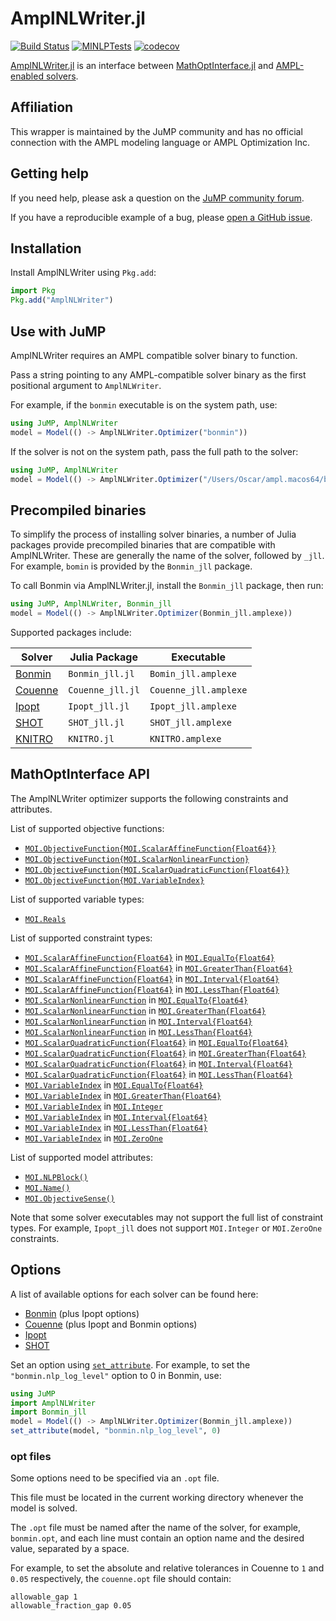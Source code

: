 # AmplNLWriter.jl

[![Build Status](https://github.com/jump-dev/AmplNLWriter.jl/workflows/CI/badge.svg?branch=master)](https://github.com/jump-dev/AmplNLWriter.jl/actions?query=workflow%3ACI)
[![MINLPTests](https://github.com/jump-dev/AmplNLWriter.jl/workflows/MINLPTests/badge.svg?branch=master)](https://github.com/jump-dev/AmplNLWriter.jl/actions?query=workflow%3AMINLPTests)
[![codecov](https://codecov.io/gh/jump-dev/AmplNLWriter.jl/branch/master/graph/badge.svg)](https://codecov.io/gh/jump-dev/AmplNLWriter.jl)

[AmplNLWriter.jl](https://github.com/jump-dev/AmplNLWriter.jl) is an interface
between [MathOptInterface.jl](https://github.com/jump-dev/MathOptInterface.jl)
and [AMPL-enabled solvers](http://ampl.com/products/solvers/all-solvers-for-ampl/).

## Affiliation

This wrapper is maintained by the JuMP community and has no official connection
with the AMPL modeling language or AMPL Optimization Inc.

## Getting help

If you need help, please ask a question on the [JuMP community forum](https://jump.dev/forum).

If you have a reproducible example of a bug, please [open a GitHub issue](https://github.com/jump-dev/AmplNLWriter.jl/issues/new).

## Installation

Install AmplNLWriter using `Pkg.add`:

```julia
import Pkg
Pkg.add("AmplNLWriter")
```

## Use with JuMP

AmplNLWriter requires an AMPL compatible solver binary to function.

Pass a string pointing to any AMPL-compatible solver binary as the first
positional argument to `AmplNLWriter`.

For example, if the `bonmin` executable is on the system path, use:
```julia
using JuMP, AmplNLWriter
model = Model(() -> AmplNLWriter.Optimizer("bonmin"))
```

If the solver is not on the system path, pass the full path to the solver:
```julia
using JuMP, AmplNLWriter
model = Model(() -> AmplNLWriter.Optimizer("/Users/Oscar/ampl.macos64/bonmin"))
```

## Precompiled binaries

To simplify the process of installing solver binaries, a number of Julia
packages provide precompiled binaries that are compatible with AmplNLWriter.
These are generally the name of the solver, followed by `_jll`. For example,
`bomin` is provided by the `Bonmin_jll` package.

To call Bonmin via AmplNLWriter.jl, install the `Bonmin_jll` package, then run:
```julia
using JuMP, AmplNLWriter, Bonmin_jll
model = Model(() -> AmplNLWriter.Optimizer(Bonmin_jll.amplexe))
```

Supported packages include:

| Solver                                        | Julia Package     | Executable            |
| --------------------------------------------- | ----------------- | --------------------- |
| [Bonmin](https://github.com/coin-or/Bonmin)   | `Bonmin_jll.jl`   | `Bomin_jll.amplexe`   |
| [Couenne](https://github.com/coin-or/Couenne) | `Couenne_jll.jl`  | `Couenne_jll.amplexe` |
| [Ipopt](https://github.com/coin-or/Ipopt)     | `Ipopt_jll.jl`    | `Ipopt_jll.amplexe`   |
| [SHOT](https://github.com/coin-or/SHOT)       | `SHOT_jll.jl`     | `SHOT_jll.amplexe`    |
| [KNITRO](https://github.comjump-dev/KNITRO.jl)| `KNITRO.jl`       | `KNITRO.amplexe`      |

## MathOptInterface API

The AmplNLWriter optimizer supports the following constraints and attributes.

List of supported objective functions:

 * [`MOI.ObjectiveFunction{MOI.ScalarAffineFunction{Float64}}`](@ref)
 * [`MOI.ObjectiveFunction{MOI.ScalarNonlinearFunction}`](@ref)
 * [`MOI.ObjectiveFunction{MOI.ScalarQuadraticFunction{Float64}}`](@ref)
 * [`MOI.ObjectiveFunction{MOI.VariableIndex}`](@ref)

List of supported variable types:

 * [`MOI.Reals`](@ref)

List of supported constraint types:

 * [`MOI.ScalarAffineFunction{Float64}`](@ref) in [`MOI.EqualTo{Float64}`](@ref)
 * [`MOI.ScalarAffineFunction{Float64}`](@ref) in [`MOI.GreaterThan{Float64}`](@ref)
 * [`MOI.ScalarAffineFunction{Float64}`](@ref) in [`MOI.Interval{Float64}`](@ref)
 * [`MOI.ScalarAffineFunction{Float64}`](@ref) in [`MOI.LessThan{Float64}`](@ref)
 * [`MOI.ScalarNonlinearFunction`](@ref) in [`MOI.EqualTo{Float64}`](@ref)
 * [`MOI.ScalarNonlinearFunction`](@ref) in [`MOI.GreaterThan{Float64}`](@ref)
 * [`MOI.ScalarNonlinearFunction`](@ref) in [`MOI.Interval{Float64}`](@ref)
 * [`MOI.ScalarNonlinearFunction`](@ref) in [`MOI.LessThan{Float64}`](@ref)
 * [`MOI.ScalarQuadraticFunction{Float64}`](@ref) in [`MOI.EqualTo{Float64}`](@ref)
 * [`MOI.ScalarQuadraticFunction{Float64}`](@ref) in [`MOI.GreaterThan{Float64}`](@ref)
 * [`MOI.ScalarQuadraticFunction{Float64}`](@ref) in [`MOI.Interval{Float64}`](@ref)
 * [`MOI.ScalarQuadraticFunction{Float64}`](@ref) in [`MOI.LessThan{Float64}`](@ref)
 * [`MOI.VariableIndex`](@ref) in [`MOI.EqualTo{Float64}`](@ref)
 * [`MOI.VariableIndex`](@ref) in [`MOI.GreaterThan{Float64}`](@ref)
 * [`MOI.VariableIndex`](@ref) in [`MOI.Integer`](@ref)
 * [`MOI.VariableIndex`](@ref) in [`MOI.Interval{Float64}`](@ref)
 * [`MOI.VariableIndex`](@ref) in [`MOI.LessThan{Float64}`](@ref)
 * [`MOI.VariableIndex`](@ref) in [`MOI.ZeroOne`](@ref)

List of supported model attributes:

 * [`MOI.NLPBlock()`](@ref)
 * [`MOI.Name()`](@ref)
 * [`MOI.ObjectiveSense()`](@ref)

Note that some solver executables may not support the full list of constraint
types. For example, `Ipopt_jll` does not support `MOI.Integer` or `MOI.ZeroOne`
constraints.

## Options

A list of available options for each solver can be found here:

- [Bonmin](https://github.com/coin-or/Bonmin/blob/master/test/bonmin.opt) (plus Ipopt options)
- [Couenne](https://github.com/coin-or/Couenne/blob/master/src/couenne.opt) (plus Ipopt and Bonmin options)
- [Ipopt](https://coin-or.github.io/Ipopt/OPTIONS.html)
- [SHOT](https://shotsolver.dev/shot/using-shot/solver-options)

Set an option using [`set_attribute`](@ref). For example, to set the
`"bonmin.nlp_log_level"` option to 0 in Bonmin, use:
```julia
using JuMP
import AmplNLWriter
import Bonmin_jll
model = Model(() -> AmplNLWriter.Optimizer(Bonmin_jll.amplexe))
set_attribute(model, "bonmin.nlp_log_level", 0)
```

### opt files

Some options need to be specified via an `.opt` file.

This file must be located in the current working directory whenever the model is
solved.

The `.opt` file must be named after the name of the solver, for example,
`bonmin.opt`, and each line must contain an option name and the desired value,
separated by a space.

For example, to set the absolute and relative tolerances in Couenne to `1`
and `0.05` respectively, the `couenne.opt` file should contain:
```raw
allowable_gap 1
allowable_fraction_gap 0.05
```
